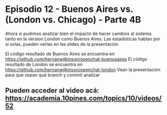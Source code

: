 # Episodio 12 - Buenos Aires vs. (London vs. Chicago) - Parte 4B

Ahora si pudimos analizar bien el impacto de hacer cambios al sistema tanto en la version London como Buenos Aires.
Las estadísticas hablan por si solas, pueden verlas en las slides de la presentación

El código resultado de Buenos Aires se encuentra en https://github.com/hernanwilkinson/openchat-buenosaires
El código resultado de London se encuentra en https://github.com/hernanwilkinson/openchat-london
Vean la presentación para que sepan qué branch y commit analizar

Pueden acceder al video acá: https://academia.10pines.com/topics/10/videos/52
----
